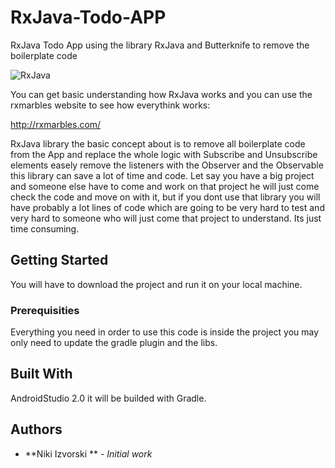 # RxJava-Todo-APP
RxJava Todo App using the library RxJava and Butterknife to remove the boilerplate code

![RxJava](http://image.slidesharecdn.com/mobgen-fridaypresentation-160530082602/95/mobgen-android-session-mvp-rx-23-638.jpg?cb=1464596840)

You can get basic understanding how RxJava works and you can use the rxmarbles website to see how everythink works:

http://rxmarbles.com/

RxJava library the basic concept about is to remove all boilerplate code from the App and replace the whole logic with Subscribe and Unsubscribe elements easely remove the listeners with the Observer and the Observable this library can save a lot of time and code. Let say you have a big project and someone else have to come and work on that project he will just come check the code and move on with it, but if you dont use that library you will have probably a lot lines of code which are going to be very hard to test and very hard to someone who will just come that project to understand. Its just time consuming.

## Getting Started

You will have to download the project and run it on your local machine.

### Prerequisities

Everything you need in order to use this code is inside the project you may only need to update the gradle plugin and the libs.

## Built With

AndroidStudio 2.0 it will be builded with Gradle.

## Authors

* **Niki Izvorski ** - *Initial work*
